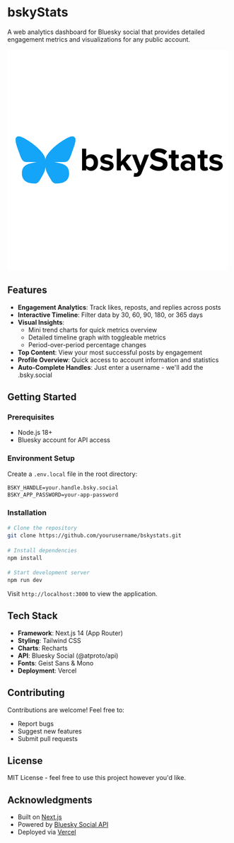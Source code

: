 # bskyStats

A web analytics dashboard for Bluesky social that provides detailed engagement metrics and visualizations for any public account.

![bskyStats Logo](/public/logo_square.png)

## Features

- **Engagement Analytics**: Track likes, reposts, and replies across posts
- **Interactive Timeline**: Filter data by 30, 60, 90, 180, or 365 days
- **Visual Insights**: 
  - Mini trend charts for quick metrics overview
  - Detailed timeline graph with toggleable metrics
  - Period-over-period percentage changes
- **Top Content**: View your most successful posts by engagement
- **Profile Overview**: Quick access to account information and statistics
- **Auto-Complete Handles**: Just enter a username - we'll add the .bsky.social

## Getting Started

### Prerequisites

- Node.js 18+
- Bluesky account for API access

### Environment Setup

Create a `.env.local` file in the root directory:
```env
BSKY_HANDLE=your.handle.bsky.social
BSKY_APP_PASSWORD=your-app-password
```

### Installation

```bash
# Clone the repository
git clone https://github.com/yourusername/bskystats.git

# Install dependencies
npm install

# Start development server
npm run dev
```

Visit `http://localhost:3000` to view the application.

## Tech Stack

- **Framework**: Next.js 14 (App Router)
- **Styling**: Tailwind CSS
- **Charts**: Recharts
- **API**: Bluesky Social (@atproto/api)
- **Fonts**: Geist Sans & Mono
- **Deployment**: Vercel

## Contributing

Contributions are welcome! Feel free to:
- Report bugs
- Suggest new features
- Submit pull requests

## License

MIT License - feel free to use this project however you'd like.

## Acknowledgments

- Built on [Next.js](https://nextjs.org/)
- Powered by [Bluesky Social API](https://github.com/bluesky-social/atproto)
- Deployed via [Vercel](https://vercel.com)
